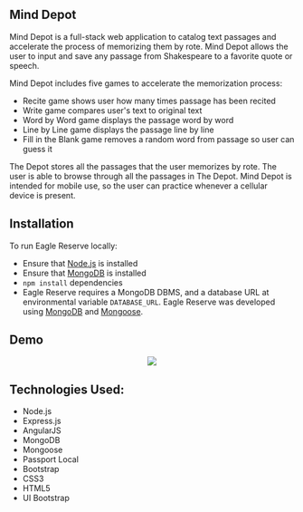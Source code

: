 ## Mind Depot
Mind Depot is a full-stack web application to catalog text passages and accelerate the process of memorizing them by rote. Mind Depot allows the user to input and save any passage from Shakespeare to a favorite quote or speech.

Mind Depot includes five games to accelerate the memorization process:

* Recite game shows user how many times passage has been recited
* Write game compares user's text to original text
* Word by Word game displays the passage word by word
* Line by Line game displays the passage line by line
* Fill in the Blank game removes a random word from passage so user can guess it

The Depot stores all the passages that the user memorizes by rote. The user is able to browse through all the passages in The Depot. Mind Depot is intended for mobile use, so the user can practice whenever a cellular device is present.

## Installation
To run Eagle Reserve locally:

* Ensure that [Node.js](https://nodejs.org/en/) is installed
* Ensure that [MongoDB](https://www.mongodb.com/) is installed
* `npm install` dependencies
* Eagle Reserve requires a MongoDB DBMS, and a database URL at environmental variable `DATABASE_URL`. Eagle Reserve was developed using [MongoDB](https://www.mongodb.com/) and [Mongoose](http://mongoosejs.com/).

## Demo
<p align="center">
  <img src=/>
</p>

## Technologies Used:

  * Node.js
  * Express.js
  * AngularJS
  * MongoDB
  * Mongoose
  * Passport Local
  * Bootstrap
  * CSS3
  * HTML5
  * UI Bootstrap
